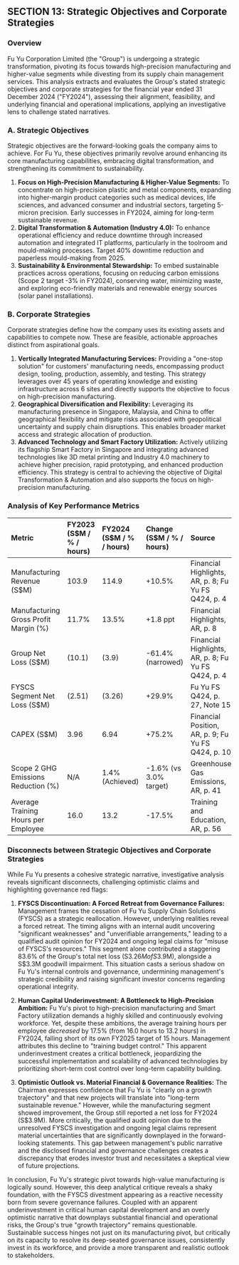 ## SECTION 13: Strategic Objectives and Corporate Strategies

### Overview

Fu Yu Corporation Limited (the "Group") is undergoing a strategic transformation, pivoting its focus towards high-precision manufacturing and higher-value segments while divesting from its supply chain management services. This analysis extracts and evaluates the Group's stated strategic objectives and corporate strategies for the financial year ended 31 December 2024 ("FY2024"), assessing their alignment, feasibility, and underlying financial and operational implications, applying an investigative lens to challenge stated narratives.

### A. Strategic Objectives

Strategic objectives are the forward-looking goals the company aims to achieve. For Fu Yu, these objectives primarily revolve around enhancing its core manufacturing capabilities, embracing digital transformation, and strengthening its commitment to sustainability.

1.  **Focus on High-Precision Manufacturing & Higher-Value Segments:** To concentrate on high-precision plastic and metal components, expanding into higher-margin product categories such as medical devices, life sciences, and advanced consumer and industrial sectors, targeting 5-micron precision. Early successes in FY2024, aiming for long-term sustainable revenue.
2.  **Digital Transformation & Automation (Industry 4.0):** To enhance operational efficiency and reduce downtime through increased automation and integrated IT platforms, particularly in the toolroom and mould-making processes. Target 40% downtime reduction and paperless mould-making from 2025.
3.  **Sustainability & Environmental Stewardship:** To embed sustainable practices across operations, focusing on reducing carbon emissions (Scope 2 target -3% in FY2024), conserving water, minimizing waste, and exploring eco-friendly materials and renewable energy sources (solar panel installations).

### B. Corporate Strategies

Corporate strategies define how the company uses its existing assets and capabilities to compete now. These are feasible, actionable approaches distinct from aspirational goals.

1.  **Vertically Integrated Manufacturing Services:** Providing a "one-stop solution" for customers' manufacturing needs, encompassing product design, tooling, production, assembly, and testing. This strategy leverages over 45 years of operating knowledge and existing infrastructure across 6 sites and directly supports the objective to focus on high-precision manufacturing.
2.  **Geographical Diversification and Flexibility:** Leveraging its manufacturing presence in Singapore, Malaysia, and China to offer geographical flexibility and mitigate risks associated with geopolitical uncertainty and supply chain disruptions. This enables broader market access and strategic allocation of production.
3.  **Advanced Technology and Smart Factory Utilization:** Actively utilizing its flagship Smart Factory in Singapore and integrating advanced technologies like 3D metal printing and Industry 4.0 machinery to achieve higher precision, rapid prototyping, and enhanced production efficiency. This strategy is central to achieving the objective of Digital Transformation & Automation and also supports the focus on high-precision manufacturing.

### Analysis of Key Performance Metrics

| Metric                                  | FY2023 (S$M / % / hours) | FY2024 (S$M / % / hours) | Change (S$M / % / hours) | Source                                                                                              |
|:----------------------------------------|:-------------------------|:-------------------------|:-------------------------|:----------------------------------------------------------------------------------------------------|
| Manufacturing Revenue (S$M)             | 103.9                    | 114.9                    | +10.5%                   | Financial Highlights, AR, p. 8; Fu Yu FS Q424, p. 4                                                 |
| Manufacturing Gross Profit Margin (%)   | 11.7%                    | 13.5%                    | +1.8 ppt                 | Financial Highlights, AR, p. 8                                                                      |
| Group Net Loss (S$M)                    | (10.1)                   | (3.9)                    | -61.4% (narrowed)        | Financial Highlights, AR, p. 8; Fu Yu FS Q424, p. 4                                                 |
| FYSCS Segment Net Loss (S$M)            | (2.51)                   | (3.26)                   | +29.9%                   | Fu Yu FS Q424, p. 27, Note 15                                                                       |
| CAPEX (S$M)                             | 3.96                     | 6.94                     | +75.2%                   | Financial Position, AR, p. 9; Fu Yu FS Q424, p. 10                                                  |
| Scope 2 GHG Emissions Reduction (%)     | N/A                      | 1.4% (Achieved)          | -1.6% (vs 3.0% target)   | Greenhouse Gas Emissions, AR, p. 41                                                               |
| Average Training Hours per Employee     | 16.0                     | 13.2                     | -17.5%                   | Training and Education, AR, p. 56                                                                   |

### Disconnects between Strategic Objectives and Corporate Strategies

While Fu Yu presents a cohesive strategic narrative, investigative analysis reveals significant disconnects, challenging optimistic claims and highlighting governance red flags:

1.  **FYSCS Discontinuation: A Forced Retreat from Governance Failures:** Management frames the cessation of Fu Yu Supply Chain Solutions (FYSCS) as a strategic reallocation. However, underlying realities reveal a forced retreat. The timing aligns with an internal audit uncovering "significant weaknesses" and "unverifiable arrangements," leading to a qualified audit opinion for FY2024 and ongoing legal claims for "misuse of FYSCS's resources." This segment alone contributed a staggering 83.6% of the Group's total net loss (S$3.26M of S$3.9M), alongside a S$3.3M goodwill impairment. This situation casts a serious shadow on Fu Yu's internal controls and governance, undermining management's strategic credibility and raising significant investor concerns regarding operational integrity.

2.  **Human Capital Underinvestment: A Bottleneck to High-Precision Ambition:** Fu Yu's pivot to high-precision manufacturing and Smart Factory utilization demands a highly skilled and continuously evolving workforce. Yet, despite these ambitions, the average training hours per employee *decreased* by 17.5% (from 16.0 hours to 13.2 hours) in FY2024, falling short of its own FY2025 target of 15 hours. Management attributes this decline to "training budget control." This apparent underinvestment creates a critical bottleneck, jeopardizing the successful implementation and scalability of advanced technologies by prioritizing short-term cost control over long-term capability building.

3.  **Optimistic Outlook vs. Material Financial & Governance Realities:** The Chairman expresses confidence that Fu Yu is "clearly on a growth trajectory" and that new projects will translate into "long-term sustainable revenue." However, while the manufacturing segment showed improvement, the Group still reported a net loss for FY2024 (S$3.9M). More critically, the qualified audit opinion due to the unresolved FYSCS investigation and ongoing legal claims represent material uncertainties that are significantly downplayed in the forward-looking statements. This gap between management's public narrative and the disclosed financial and governance challenges creates a discrepancy that erodes investor trust and necessitates a skeptical view of future projections.

In conclusion, Fu Yu's strategic pivot towards high-value manufacturing is logically sound. However, this deep analytical critique reveals a shaky foundation, with the FYSCS divestment appearing as a reactive necessity born from severe governance failures. Coupled with an apparent underinvestment in critical human capital development and an overly optimistic narrative that downplays substantial financial and operational risks, the Group's true "growth trajectory" remains questionable. Sustainable success hinges not just on its manufacturing pivot, but critically on its capacity to resolve its deep-seated governance issues, consistently invest in its workforce, and provide a more transparent and realistic outlook to stakeholders.